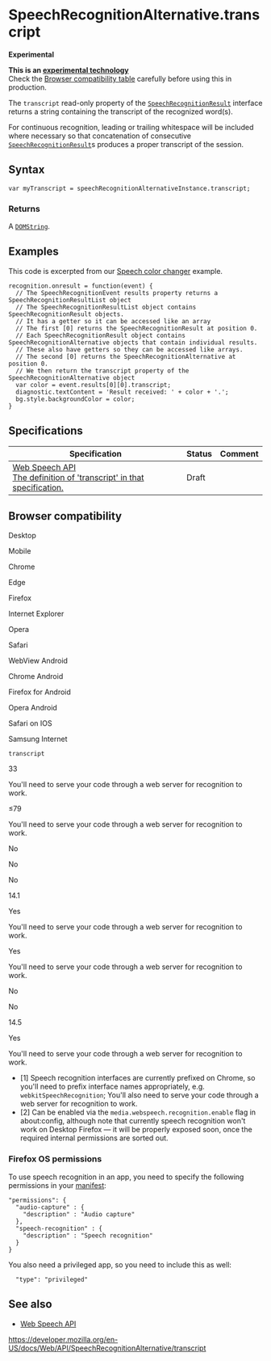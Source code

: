 SpeechRecognitionAlternative.transcript
=======================================

**Experimental**

**This is an [experimental technology](https://developer.mozilla.org/en-US/docs/MDN/Guidelines/Conventions_definitions#experimental)**  
Check the [Browser compatibility table](#browser_compatibility) carefully before using this in production.

The `transcript` read-only property of the [`SpeechRecognitionResult`](../speechrecognitionresult) interface returns a string containing the transcript of the recognized word(s).

For continuous recognition, leading or trailing whitespace will be included where necessary so that concatenation of consecutive [`SpeechRecognitionResult`](../speechrecognitionresult)s produces a proper transcript of the session.

Syntax
------

    var myTranscript = speechRecognitionAlternativeInstance.transcript;

### Returns

A [`DOMString`](../domstring).

Examples
--------

This code is excerpted from our [Speech color changer](https://github.com/mdn/web-speech-api/blob/master/speech-color-changer/script.js) example.

    recognition.onresult = function(event) {
      // The SpeechRecognitionEvent results property returns a SpeechRecognitionResultList object
      // The SpeechRecognitionResultList object contains SpeechRecognitionResult objects.
      // It has a getter so it can be accessed like an array
      // The first [0] returns the SpeechRecognitionResult at position 0.
      // Each SpeechRecognitionResult object contains SpeechRecognitionAlternative objects that contain individual results.
      // These also have getters so they can be accessed like arrays.
      // The second [0] returns the SpeechRecognitionAlternative at position 0.
      // We then return the transcript property of the SpeechRecognitionAlternative object
      var color = event.results[0][0].transcript;
      diagnostic.textContent = 'Result received: ' + color + '.';
      bg.style.backgroundColor = color;
    }

Specifications
--------------

<table><thead><tr class="header"><th>Specification</th><th>Status</th><th>Comment</th></tr></thead><tbody><tr class="odd"><td><a href="https://wicg.github.io/speech-api/#dom-speechrecognitionalternative-transcript">Web Speech API<br />
<span class="small">The definition of 'transcript' in that specification.</span></a></td><td><span class="spec-draft">Draft</span></td><td></td></tr></tbody></table>

Browser compatibility
---------------------

Desktop

Mobile

Chrome

Edge

Firefox

Internet Explorer

Opera

Safari

WebView Android

Chrome Android

Firefox for Android

Opera Android

Safari on IOS

Samsung Internet

`transcript`

33

You'll need to serve your code through a web server for recognition to work.

≤79

You'll need to serve your code through a web server for recognition to work.

No

No

No

14.1

Yes

You'll need to serve your code through a web server for recognition to work.

Yes

You'll need to serve your code through a web server for recognition to work.

No

No

14.5

Yes

You'll need to serve your code through a web server for recognition to work.

-   \[1\] Speech recognition interfaces are currently prefixed on Chrome, so you'll need to prefix interface names appropriately, e.g. `webkitSpeechRecognition`; You'll also need to serve your code through a web server for recognition to work.
-   \[2\] Can be enabled via the `media.webspeech.recognition.enable` flag in about:config, although note that currently speech recognition won't work on Desktop Firefox — it will be properly exposed soon, once the required internal permissions are sorted out.

### Firefox OS permissions

To use speech recognition in an app, you need to specify the following permissions in your [manifest](https://developer.mozilla.org/en-US/docs/Web/Apps/Build/Manifest):

    "permissions": {
      "audio-capture" : {
        "description" : "Audio capture"
      },
      "speech-recognition" : {
        "description" : "Speech recognition"
      }
    }

You also need a privileged app, so you need to include this as well:

      "type": "privileged"

See also
--------

-   [Web Speech API](../web_speech_api)

<a href="https://developer.mozilla.org/en-US/docs/Web/API/SpeechRecognitionAlternative/transcript" class="_attribution-link">https://developer.mozilla.org/en-US/docs/Web/API/SpeechRecognitionAlternative/transcript</a>
